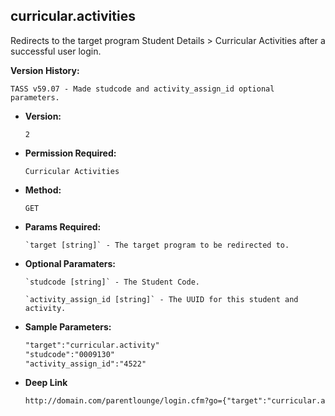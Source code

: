 **curricular.activities**
----
  Redirects to the target program Student Details > Curricular Activities after a successful user login.

**Version History:**

	TASS v59.07 - Made studcode and activity_assign_id optional parameters.

* **Version:**

  	`2`

* **Permission Required:**

  	`Curricular Activities`

* **Method:**

  	`GET`
  
*  **Params Required:**

	   `target [string]` - The target program to be redirected to.
   
*  **Optional Paramaters:**
  
	   `studcode [string]` - The Student Code.

	   `activity_assign_id [string]` - The UUID for this student and activity.
    
* **Sample Parameters:**

	```HTML
	"target":"curricular.activity"
	"studcode":"0009130"
	"activity_assign_id":"4522"
	```

* **Deep Link**

	```HTML
	http://domain.com/parentlounge/login.cfm?go={"target":"curricular.activity","studcode":"0009130","activity_assign_id":"4522","prod_menu":"Y"}
	```
